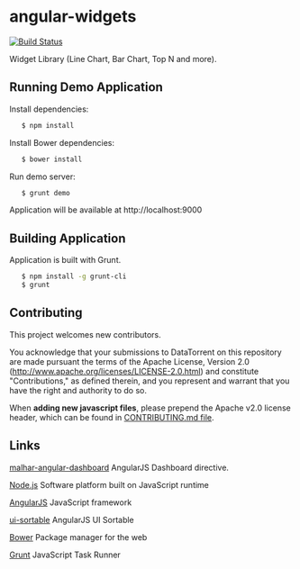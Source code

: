 angular-widgets
=================

[![Build Status](https://travis-ci.org/DataTorrent/malhar-angular-widgets.svg?branch=master)](https://travis-ci.org/DataTorrent/malhar-angular-widgets)

 Widget Library (Line Chart, Bar Chart, Top N and more).

## Running Demo Application
 Install dependencies:

 ``` bash
    $ npm install
 ```

 Install Bower dependencies:

 ``` bash
    $ bower install
 ```

 Run demo server:

 ``` bash
    $ grunt demo
 ```

 Application will be available at http://localhost:9000

## Building Application

 Application is built with Grunt.

 ``` bash
    $ npm install -g grunt-cli
    $ grunt
 ```

## Contributing

This project welcomes new contributors.

You acknowledge that your submissions to DataTorrent on this repository are made pursuant the terms of the Apache License, Version 2.0 (http://www.apache.org/licenses/LICENSE-2.0.html) and constitute "Contributions," as defined therein, and you represent and warrant that you have the right and authority to do so.

When **adding new javascript files**, please prepend the Apache v2.0 license header, which can be found in [CONTRIBUTING.md file](https://github.com/DataTorrent/malhar-angular-widgets/blob/master/CONTRIBUTING.md).

## Links

[malhar-angular-dashboard](https://github.com/DataTorrent/malhar-angular-dashboard) AngularJS Dashboard directive.

[Node.js](http://nodejs.org/) Software platform built on JavaScript runtime

[AngularJS](http://angularjs.org/) JavaScript framework

[ui-sortable](https://github.com/angular-ui/ui-sortable) AngularJS UI Sortable

[Bower](http://bower.io/) Package manager for the web

[Grunt](http://gruntjs.com/) JavaScript Task Runner
